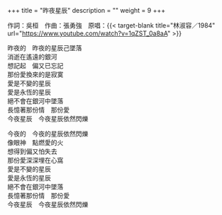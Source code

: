 +++
title = "昨夜星辰"
description = ""
weight = 9
+++

作詞：吳桓　作曲：張勇強　原唱：{{< target-blank title="林淑容／1984" url="https://www.youtube.com/watch?v=1qZST_0a8aA" >}}

昨夜的　昨夜的星辰己墜落  
消逝在遙遠的銀河  
想記起　偏又已忘記  
那份愛換來的是寂寞  
愛是不變的星辰  
愛是永恆的星辰  
絕不會在銀河中墜落  
長憶著那份情　那份愛  
今夜星辰　今夜星辰依然閃爍  

今夜的　今夜的星辰依然閃爍  
像眼神　點燃愛的火  
想得到偏又怕失去  
那份愛深深埋在心窩  
愛是不變的星辰  
愛是永恆的星辰  
絕不會在銀河中墜落  
長憶著那份情　那份愛  
今夜星辰　今夜星辰依然閃爍